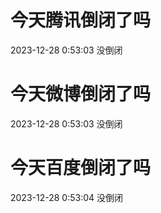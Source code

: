 # 今天腾讯倒闭了吗

2023-12-28 0:53:03 没倒闭

# 今天微博倒闭了吗

2023-12-28 0:53:03 没倒闭

# 今天百度倒闭了吗

2023-12-28 0:53:04 没倒闭

